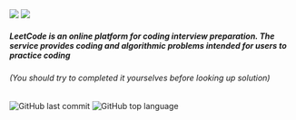 <!-- [![LeetCode user pinje0](https://img.shields.io/badge/dynamic/json?style=for-the-badge&labelColor=black&color=%23ffa116&label=Solved&query=solvedOverTotal&url=https%3A%2F%2Fleetcode-badge.vercel.app%2Fapi%2Fusers%2Fpinje0&logo=leetcode&logoColor=yellow)](https://leetcode.com/pinje0/) -->

<!-- <br> -->

<div >
  <img src="https://leetcode.card.workers.dev/pinje0?theme=dark&font=source_code_pro& extension=activity"/>

  <!-- ![LeetCode Stats](https://leetcode.card.workers.dev/pinje0?theme=dark&font=source_code_pro&  extension=activity) -->

  <!-- ![LeetCode Badges](https://leetcode-badge-showcase.vercel.app/api?username=pinje0& theme=black) -->

  <img src="https://leetcode-badge-showcase.vercel.app/api?username=pinje0&theme=black"  />
</div>

##### LeetCode is an online platform for coding interview preparation. The service provides coding and algorithmic problems intended for users to practice coding

###### (You should try to completed it yourselves before looking up solution)

![GitHub last commit](https://img.shields.io/github/last-commit/pinje0/leetcode)
![GitHub top language](https://img.shields.io/github/languages/top/pinje0/leetcode)

